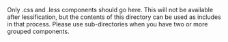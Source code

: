 Only .css and .less components should go here. This will not be available after
lessification, but the contents of this directory can be used as includes in
that process. Please use sub-directories when you have two or more grouped
components.